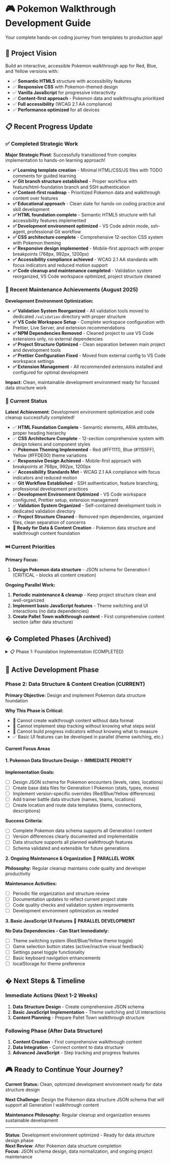 # 🎮 Pokemon Walkthrough Development Guide

Your complete hands-on coding journey from templates to production app!

## 🎯 Project Vision

Build an interactive, accessible Pokemon walkthrough app for Red, Blue, and Yellow versions with:

- ✅ **Semantic HTML5** structure with accessibility features
- ✅ **Responsive CSS** with Pokemon-themed design
- ✅ **Vanilla JavaScript** for progressive interactivity
- ✅ **Content-first approach** - Pokemon data and walkthroughs prioritized
- ✅ **Full accessibility** (WCAG 2.1 AA compliance)
- ✅ **Performance optimized** for all devices

## 📋 Recent Progress Update

### ✅ Completed Strategic Work

**Major Strategic Pivot**: Successfully transitioned from complex implementation to hands-on learning approach!

- **✅ Learning template creation** - Minimal HTML/CSS/JS files with TODO comments for guided learning
- **✅ Git branch structure established** - Proper workflow with feature/html-foundation branch and SSH authentication
- **✅ Content-first roadmap** - Prioritized Pokemon data and walkthrough content over features
- **✅ Educational approach** - Clean slate for hands-on coding practice and skill development
- **✅ HTML foundation complete** - Semantic HTML5 structure with full accessibility features implemented
- **✅ Development environment optimized** - VS Code admin mode, ssh-agent, professional Git workflow
- **✅ CSS architecture complete** - Comprehensive 12-section CSS system with Pokemon theming
- **✅ Responsive design implemented** - Mobile-first approach with proper breakpoints (768px, 992px, 1200px)
- **✅ Accessibility compliance achieved** - WCAG 2.1 AA standards with focus indicators and reduced motion support
- **✅ Code cleanup and maintenance completed** - Validation system reorganized, VS Code workspace optimized, project structure cleaned

### 🧹 Recent Maintenance Achievements (August 2025)

**Development Environment Optimization:**

- **✅ Validation System Reorganized** - All validation tools moved to dedicated `/validation` directory with proper structure
- **✅ VS Code Workspace Setup** - Complete workspace configuration with Prettier, Live Server, and extension recommendations
- **✅ NPM Dependencies Removed** - Cleaned project to use VS Code extensions only, no external dependencies
- **✅ Project Structure Optimized** - Clean separation between main project and development tools
- **✅ Prettier Configuration Fixed** - Moved from external config to VS Code workspace settings
- **✅ Extension Management** - All recommended extensions installed and configured for optimal development

**Impact:** Clean, maintainable development environment ready for focused data structure work

### 🎯 Current Status

**Latest Achievement**: Development environment optimization and code cleanup successfully completed!

- ✅ **HTML Foundation Complete** - Semantic elements, ARIA attributes, proper heading hierarchy
- ✅ **CSS Architecture Complete** - 12-section comprehensive system with design tokens and component styles
- ✅ **Pokemon Theming Implemented** - Red (#FF1111), Blue (#1155FF), Yellow (#FFDE00) theme variations
- ✅ **Responsive Design Achieved** - Mobile-first approach with breakpoints at 768px, 992px, 1200px
- ✅ **Accessibility Standards Met** - WCAG 2.1 AA compliance with focus indicators and reduced motion
- ✅ **Git Workflow Established** - SSH authentication, feature branching, professional development practices
- ✅ **Development Environment Optimized** - VS Code workspace configured, Prettier setup, extension management
- ✅ **Validation System Organized** - Self-contained development tools in dedicated validation directory
- ✅ **Project Structure Cleaned** - Removed npm dependencies, organized files, clean separation of concerns
- 🎯 **Ready for Data & Content Creation** - Pokemon data structure and walkthrough content foundation

### ⏭️ Current Priorities

**Primary Focus:**

1. **Design Pokemon data structure** - JSON schema for Generation I (CRITICAL - blocks all content creation)

**Ongoing Parallel Work:**

1. **Periodic maintenance & cleanup** - Keep project structure clean and well-organized
2. **Implement basic JavaScript features** - Theme switching and UI interactions (no data dependencies)
3. **Create Pallet Town walkthrough content** - First comprehensive content section (after data structure)

## � Completed Phases (Archived)

<details>
<summary>📋 Phase 1: Foundation Implementation (COMPLETED)</summary>

### ✅ HTML Foundation (Week 1)

- ✅ Semantic HTML5 structure with accessibility features
- ✅ ARIA attributes, proper heading hierarchy, keyboard navigation
- ✅ Game selection interface with Pokemon Red/Blue/Yellow buttons

### ✅ CSS Architecture (Week 3)  

- ✅ 12-section comprehensive system (614 lines of production-ready code)
- ✅ Pokemon-themed responsive design with mobile-first approach
- ✅ WCAG 2.1 AA accessibility compliance with focus indicators

### ✅ Development Environment & Maintenance (August 2025)

- ✅ VS Code workspace optimization with proper extension configuration
- ✅ Validation system reorganization into dedicated directory structure
- ✅ Project cleanup removing npm dependencies, maintaining VS Code-only approach
- ✅ Git workflow optimization and code maintenance procedures established

</details>

## 🚀 Active Development Phase

### Phase 2: Data Structure & Content Creation (CURRENT)

**Primary Objective:** Design and implement Pokemon data structure foundation

**Why This Phase is Critical:**

- 🚫 Cannot create walkthrough content without data format
- 🚫 Cannot implement step tracking without knowing what steps exist  
- 🚫 Cannot build progress indicators without knowing what to measure
- ✅ Basic UI features can be developed in parallel (theme switching, etc.)

#### Current Focus Areas

**1. Pokemon Data Structure Design** ⭐ **IMMEDIATE PRIORITY**

**Implementation Goals:**

- [ ] Design JSON schema for Pokemon encounters (levels, rates, locations)
- [ ] Create base data files for Generation I Pokemon (stats, types, moves)
- [ ] Implement version-specific overrides (Red/Blue/Yellow differences)
- [ ] Add trainer battle data structure (names, teams, locations)
- [ ] Create location and route data templates (items, connections, descriptions)

**Success Criteria:**

- [ ] Complete Pokemon data schema supports all Generation I content
- [ ] Version differences clearly documented and implementable
- [ ] Data structure supports all planned walkthrough features
- [ ] Schema validated and extensible for future generations

**2. Ongoing Maintenance & Organization** 🔄 **PARALLEL WORK**

**Philosophy:** Regular cleanup maintains code quality and developer productivity

**Maintenance Activities:**

- [ ] Periodic file organization and structure review
- [ ] Documentation updates to reflect current project state
- [ ] Code quality checks and validation system improvements
- [ ] Development environment optimization as needed

**3. Basic JavaScript UI Features** 🔄 **PARALLEL DEVELOPMENT**

**No Data Dependencies - Can Start Immediately:**

- [ ] Theme switching system (Red/Blue/Yellow theme toggle)
- [ ] Game selection button states (active/inactive visual feedback)
- [ ] Settings panel toggle functionality
- [ ] Basic keyboard navigation enhancements
- [ ] localStorage for theme preference

## � Next Steps & Timeline

### Immediate Actions (Next 1-2 Weeks)

1. **Data Structure Design** - Create comprehensive JSON schema
2. **Basic JavaScript Implementation** - Theme switching and UI interactions
3. **Content Planning** - Prepare Pallet Town walkthrough structure

### Following Phase (After Data Structure)

1. **Content Creation** - First comprehensive walkthrough content
2. **Data Integration** - Connect content to data structure
3. **Advanced JavaScript** - Step tracking and progress features

## 🎮 Ready to Continue Your Journey?

**Current Status:** Clean, optimized development environment ready for data structure design

**Next Challenge:** Design the Pokemon data structure JSON schema that will support all Generation I walkthrough content

**Maintenance Philosophy:** Regular cleanup and organization ensures sustainable development

---

**Status**: Development environment optimized - Ready for data structure design phase  
**Next Review**: After Pokemon data structure completion  
**Focus**: JSON schema design, data normalization, and ongoing project maintenance
